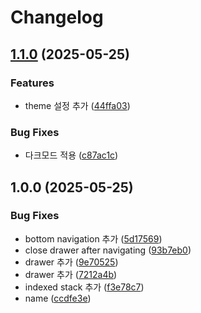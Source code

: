 # Changelog

## [1.1.0](https://github.com/MontyCoder0701/flutter-starter/compare/v1.0.0...v1.1.0) (2025-05-25)


### Features

* theme 설정 추가 ([44ffa03](https://github.com/MontyCoder0701/flutter-starter/commit/44ffa03699bbdb0723d9b17926e34aff0299541e))


### Bug Fixes

* 다크모드 적용 ([c87ac1c](https://github.com/MontyCoder0701/flutter-starter/commit/c87ac1c78f1fb47891f1d83b724c3b51b7622484))

## 1.0.0 (2025-05-25)


### Bug Fixes

* bottom navigation 추가 ([5d17569](https://github.com/MontyCoder0701/flutter-starter/commit/5d17569e86718bbc3bfe7ee93043b839b45d9f03))
* close drawer after navigating ([93b7eb0](https://github.com/MontyCoder0701/flutter-starter/commit/93b7eb04c699872d75680d03eaf83caaa02f1dbf))
* drawer 추가 ([9e70525](https://github.com/MontyCoder0701/flutter-starter/commit/9e70525ec89d8752e5620348912be0302c28f6c4))
* drawer 추가 ([7212a4b](https://github.com/MontyCoder0701/flutter-starter/commit/7212a4b028bc1b5f43fd31b1f0f5045dada07629))
* indexed stack 추가 ([f3e78c7](https://github.com/MontyCoder0701/flutter-starter/commit/f3e78c7a8c5b4693e43db705909a8457f90cf524))
* name ([ccdfe3e](https://github.com/MontyCoder0701/flutter-starter/commit/ccdfe3eec8089689a4035bf63c702c54d19a1722))

